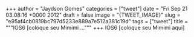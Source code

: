 
+++
author = "Jaydson Gomes"
categories = ["tweet"]
date = "Fri Sep 21 03:08:16 +0000 2012"
draft = false
image = "{TWEET_IMAGE}"
slug = "e95af4cb0819bc797d5233e889a7e512a381c19d"
tags = ["tweet"]
title = """IOS6 [coloque seu Mimimi ..."""
+++
IOS6 [coloque seu Mimimi aqui]
